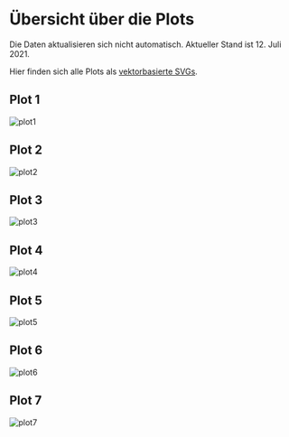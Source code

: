 # Übersicht über die Plots

Die Daten aktualisieren sich nicht automatisch. Aktueller Stand ist 12. Juli 2021.

Hier finden sich alle Plots als [vektorbasierte SVGs](https://github.com/dominiklawetzky/sonntagsfrage/tree/main/SVG).

## Plot 1
![plot1](https://user-images.githubusercontent.com/75689258/125253566-d8fb1600-e2f9-11eb-9bc9-e76acebd4eba.jpg)

## Plot 2
![plot2](https://user-images.githubusercontent.com/75689258/125252903-2b880280-e2f9-11eb-8220-1592cc28003e.jpg)

## Plot 3
![plot3](https://user-images.githubusercontent.com/75689258/125210961-28622780-e2a3-11eb-91e8-ace43e1ea930.jpg)

## Plot 4
![plot4](https://user-images.githubusercontent.com/75689258/125210966-2c8e4500-e2a3-11eb-890a-78e7b72d6ee3.jpg)

## Plot 5
![plot5](https://user-images.githubusercontent.com/75689258/125210977-31eb8f80-e2a3-11eb-8b73-6b3bc493142d.jpg)

## Plot 6
![plot6](https://user-images.githubusercontent.com/75689258/125210984-3c0d8e00-e2a3-11eb-9f37-735fa79525b0.jpg)

## Plot 7
![plot7](https://user-images.githubusercontent.com/75689258/125210985-4039ab80-e2a3-11eb-89db-9953eb7ff207.jpg)

